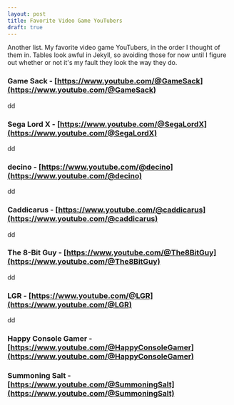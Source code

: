 ```yaml
---  
layout: post
title: Favorite Video Game YouTubers
draft: true
---
```


Another list. My favorite video game YouTubers, in the order I thought of them in. Tables look awful in Jekyll, so avoiding those for now until I figure out whether or not it's my fault they look the way they do.

### Game Sack - [https://www.youtube.com/@GameSack](https://www.youtube.com/@GameSack)

dd

### Sega Lord X - [https://www.youtube.com/@SegaLordX](https://www.youtube.com/@SegaLordX)

dd

### decino - [https://www.youtube.com/@decino](https://www.youtube.com/@decino)

dd

### Caddicarus - [https://www.youtube.com/@caddicarus](https://www.youtube.com/@caddicarus)

dd
### The 8-Bit Guy - [https://www.youtube.com/@The8BitGuy](https://www.youtube.com/@The8BitGuy)

dd

### LGR - [https://www.youtube.com/@LGR](https://www.youtube.com/@LGR)

dd

### Happy Console Gamer - [https://www.youtube.com/@HappyConsoleGamer](https://www.youtube.com/@HappyConsoleGamer)

### Summoning Salt - [https://www.youtube.com/@SummoningSalt](https://www.youtube.com/@SummoningSalt)

